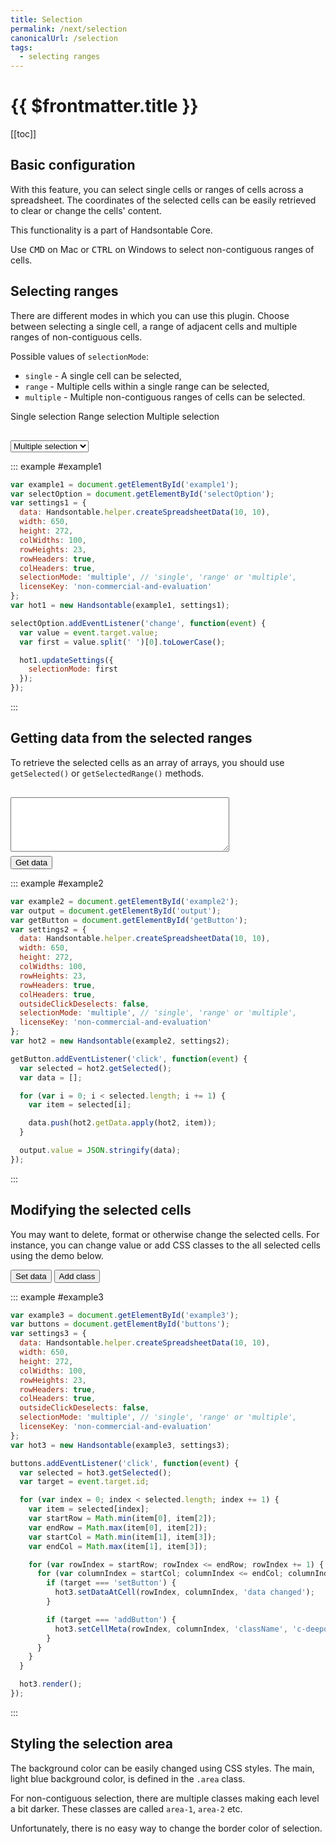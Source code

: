 ```yaml
---
title: Selection
permalink: /next/selection
canonicalUrl: /selection
tags:
  - selecting ranges
---
```


# {{ $frontmatter.title }}

[[toc]]

## Basic configuration

With this feature, you can select single cells or ranges of cells across a spreadsheet. The coordinates of the selected cells can be easily retrieved to clear or change the cells' content.

This functionality is a part of Handsontable Core.

Use <kbd>CMD</kbd> on Mac or <kbd>CTRL</kbd> on Windows to select non-contiguous ranges of cells.

## Selecting ranges

There are different modes in which you can use this plugin. Choose between selecting a single cell, a range of adjacent cells and multiple ranges of non-contiguous cells.

Possible values of `selectionMode`:

* `single` - A single cell can be selected,
* `range` - Multiple cells within a single range can be selected,
* `multiple` - Multiple non-contiguous ranges of cells can be selected.

Single selection Range selection Multiple selection

<div>
  <select id="selectOption" style="width: auto; margin-top: 16px">
    <option>Single selection</option>
    <option>Range selection</option>
    <option selected="selected">Multiple selection</option>
  </select>
</div>

::: example #example1
```js
var example1 = document.getElementById('example1');
var selectOption = document.getElementById('selectOption');
var settings1 = {
  data: Handsontable.helper.createSpreadsheetData(10, 10),
  width: 650,
  height: 272,
  colWidths: 100,
  rowHeights: 23,
  rowHeaders: true,
  colHeaders: true,
  selectionMode: 'multiple', // 'single', 'range' or 'multiple',
  licenseKey: 'non-commercial-and-evaluation'
};
var hot1 = new Handsontable(example1, settings1);

selectOption.addEventListener('change', function(event) {
  var value = event.target.value;
  var first = value.split(' ')[0].toLowerCase();

  hot1.updateSettings({
    selectionMode: first
  });
});
```
:::

## Getting data from the selected ranges

To retrieve the selected cells as an array of arrays, you should use `getSelected()` or `getSelectedRange()` methods.

<textarea style="margin: 16px 0 7px; width: 350px; height: 87px" id="output"></textarea>
<div>
  <button id="getButton">Get data</button>
</div>

::: example #example2
```js
var example2 = document.getElementById('example2');
var output = document.getElementById('output');
var getButton = document.getElementById('getButton');
var settings2 = {
  data: Handsontable.helper.createSpreadsheetData(10, 10),
  width: 650,
  height: 272,
  colWidths: 100,
  rowHeights: 23,
  rowHeaders: true,
  colHeaders: true,
  outsideClickDeselects: false,
  selectionMode: 'multiple', // 'single', 'range' or 'multiple',
  licenseKey: 'non-commercial-and-evaluation'
};
var hot2 = new Handsontable(example2, settings2);

getButton.addEventListener('click', function(event) {
  var selected = hot2.getSelected();
  var data = [];

  for (var i = 0; i < selected.length; i += 1) {
    var item = selected[i];

    data.push(hot2.getData.apply(hot2, item));
  }

  output.value = JSON.stringify(data);
});
```
:::

## Modifying the selected cells

You may want to delete, format or otherwise change the selected cells. For instance, you can change value or add CSS classes to the all selected cells using the demo below.

<div id="buttons" style="margin-top: 10px">
  <button id="setButton">Set data</button>
  <button id="addButton">Add class</button>
</div>

::: example #example3
```js
var example3 = document.getElementById('example3');
var buttons = document.getElementById('buttons');
var settings3 = {
  data: Handsontable.helper.createSpreadsheetData(10, 10),
  width: 650,
  height: 272,
  colWidths: 100,
  rowHeights: 23,
  rowHeaders: true,
  colHeaders: true,
  outsideClickDeselects: false,
  selectionMode: 'multiple', // 'single', 'range' or 'multiple',
  licenseKey: 'non-commercial-and-evaluation'
};
var hot3 = new Handsontable(example3, settings3);

buttons.addEventListener('click', function(event) {
  var selected = hot3.getSelected();
  var target = event.target.id;

  for (var index = 0; index < selected.length; index += 1) {
    var item = selected[index];
    var startRow = Math.min(item[0], item[2]);
    var endRow = Math.max(item[0], item[2]);
    var startCol = Math.min(item[1], item[3]);
    var endCol = Math.max(item[1], item[3]);

    for (var rowIndex = startRow; rowIndex <= endRow; rowIndex += 1) {
      for (var columnIndex = startCol; columnIndex <= endCol; columnIndex += 1) {
        if (target === 'setButton') {
          hot3.setDataAtCell(rowIndex, columnIndex, 'data changed');
        }

        if (target === 'addButton') {
          hot3.setCellMeta(rowIndex, columnIndex, 'className', 'c-deeporange');
        }
      }
    }
  }

  hot3.render();
});
```
:::

## Styling the selection area

The background color can be easily changed using CSS styles. The main, light blue background color, is defined in the `.area` class.

For non-contiguous selection, there are multiple classes making each level a bit darker. These classes are called `area-1`, `area-2` etc.

Unfortunately, there is no easy way to change the border color of selection.
